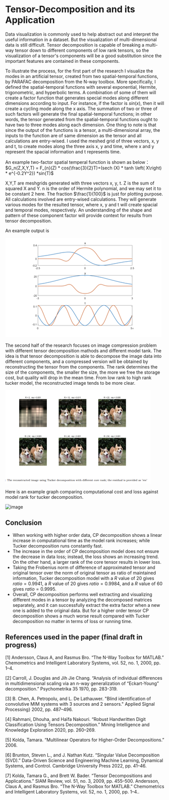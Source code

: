# Tensor-Decomposition and its Application

Data visualization is commonly used to help abstract out and interpret the useful information in a dataset. But the visualization of multi-dimensional data is still difficult. Tensor decomposition is capable of breaking a multi-way tensor down to different components of low rank tensors, so the visualization of a tensor's components will be a good substitution since the important features are contained in these components. 

To illustrate the process, for the first part of the research I visualize the modes in an artificial tensor, created from two spatial-temporal functions, by PARAFAC decomposition from the N-way toolbox. More specifically, I defined the spatial-temporal functions with several exponential, Hermite, trigonometric, and hyperbolic terms. A combination of some of them will create a factor function that generates special modes along different dimensions according to input. For instance, if the factor is $sin(x)$, then it will create a cycling mode along the x axis. The summation of two or three of such factors will generate the final spatial-temporal functions; in other words, the tensor generated from the spatial-temporal functions ought to have two to three modes along each dimension. One thing to note is that since the output of the functions is a tensor, a multi-dimensional array, the inputs to the function are of same dimension as the tensor and all calculations are entry-wised. I used the meshed grid of three vectors, x, y and t, to create modes along the three axis x, y and time, where x and y represent the spacial information and t represents time. 

An example two-factor spatial temperal function is shown as below： 
$G_n(Z,X,Y,T) = F_{n}(Z) * cos(\frac{3}{2}T)+(sech (X) * tanh \left( X\right)  * e^{-0.2Y^2}) *sin(T)$

X,Y,T are meshgrids generated with three vectors x, y, t. Z is the sum of squared X and Y. n is the order of Hermite polynomial, and we may set it to be constant 2 here. The fraction $\frac{1}{100}$ is just for plotting purpose. All calculations involved are entry-wised calculations. They will generate various modes for the resulted tensor, where x, y and t will create spacial and temporal modes, respectively. An understanding of the shape and pattern of these component factor will provide context for results from tensor decomposition. 

An example output is 

![image](https://github.com/K0EKJE/Tensor-Decomposition/blob/main/example_outputs/3c8e4eee564b8d3e6ce108936c2eee4.png)

The second half of the research focuses on image compression problem with different tensor decomposition mathods and different model tank. The idea is that tensor decomposition is able to decompose the image data into different components, and a compressed version will be obtained by reconstructing the tensor from the components. The rank determines the size of the components, the smaller the size, the more we free the storage cost, but quality will drop in the mean time. From low rank to high rank tucker model, the reconstructed image tends to be more clear.  

![image](https://github.com/K0EKJE/Tensor-Decomposition/blob/main/example_outputs/d56cae0a9173be485dd812a0fd3f5a7.png)

Here is an example graph comparing computational cost and loss against model rank for tucker decomposition. 

![image](https://user-images.githubusercontent.com/95905185/218628603-61e6494f-13af-4fc3-90b3-aee9651cc431.png)


## Conclusion
- When working with higher order data, CP decomposition shows a linear increase in computational time as the model rank increases; while Tucker decomposition runs constantly fast. 
- The increase in the order of CP decomposition model does not ensure the decrease in data loss; instead, the loss shows an increasing trend. On the other hand, a larger rank of the core tensor results in lower loss. 
- Taking the Frobenius norm of difference of approximated tensor and original tensor over the norm of original tensor as ratio of maintained information, Tucker decomposition model with a $R$ value of 20 gives $ratio = 0.9941$, a $R$ value of 20 gives $ratio = 0.9984$, and a $R$ value of 60 gives $ratio = 0.9995$. 
- Overall, CP decomposition performs well extracting and visualizing different modes in a tensor by analyzing the decomposed matrices separately, and it can successfully extract the extra factor when a new one is added to the original data. But for a higher order tensor CP decomposition shows a much worse result compared with Tucker decomposition no matter in terms of loss or running time. 


## References used in the paper (final draft in progress)
[1] Andersson, Claus A, and Rasmus Bro. “The N-Way Toolbox for MATLAB.” Chemometrics and Intelligent Laboratory Systems, vol. 52, no. 1, 2000, pp. 1–4.

[2] Carroll, J. Douglas and Jih Jie Chang. “Analysis of individual differences in multidimensional scaling via an n-way generalization of “Eckart-Young” decomposition.” Psychometrika 35 1970, pp. 283-319.

[3] B. Chen, A. Petropolu, and L. De Lathauwer. "Blind identification of convolutive MIM systems with 3 sources and 2 sensors." Applied Signal Processing} 2002, pp. 487–496. 

[4] Rahmani, Dhouha, and Haïfa Nakouri. “Robust Handwritten Digit Classification Using Tensors Decomposition.” Mining Intelligence and Knowledge Exploration 2020, pp. 260–269. 

[5] Kolda, Tamara. “Multilinear Operators for Higher-Order Decompositions.” 2006.


[6] Brunton, Steven L., and J. Nathan Kutz. “Singular Value Decomposition (SVD).” Data-Driven Science and Engineering Machine Learning, Dynamical Systems, and Control. Cambridge University Press 2022, pp. 41–46. 

[7] Kolda, Tamara G., and Brett W. Bader. “Tensor Decompositions and Applications.” SIAM Review, vol. 51, no. 3, 2009, pp. 455–500. 
Andersson, Claus A, and Rasmus Bro. “The N-Way Toolbox for MATLAB.” Chemometrics and Intelligent Laboratory Systems, vol. 52, no. 1, 2000, pp. 1–4.. 
